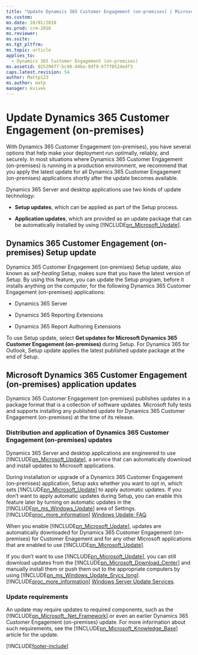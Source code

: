 ```yaml
---
title: "Update Dynamics 365 Customer Engagement (on-premises) | Microsoft Docs"
ms.custom: 
ms.date: 10/01/2018
ms.prod: crm-2016
ms.reviewer: 
ms.suite: 
ms.tgt_pltfrm: 
ms.topic: article
applies_to: 
  - Dynamics 365 Customer Engagement (on-premises)
ms.assetid: 025396f7-bc98-44ba-9df9-677f0524edf3
caps.latest.revision: 54
author: Mattp123
ms.author: matp
manager: kvivek
---
```

# Update Dynamics 365 Customer Engagement (on-premises)



With Dynamics 365 Customer Engagement (on-premises), you have several options that help make your deployment run optimally, reliably, and securely. In most situations where Dynamics 365 Customer Engagement (on-premises) is running in a production environment, we recommend that you apply the latest update for all Dynamics 365 Customer Engagement (on-premises) applications shortly after the update becomes available.  
  
 Dynamics 365 Server and desktop applications use two kinds of update technology:  
  
-   **Setup updates**, which can be applied as part of the Setup process.  
  
-   **Application updates**, which are provided as an update package that can be automatically installed by using [!INCLUDE[pn_Microsoft_Update](../includes/pn-microsoft-update.md)].  
  
  
<a name="BKMK_CRMSetup"></a>   
## Dynamics 365 Customer Engagement (on-premises) Setup update  
 Dynamics 365 Customer Engagement (on-premises) Setup update, also known as *self-healing* Setup, makes sure that you have the latest version of Setup. By using this feature, you can update the Setup program, before it installs anything on the computer, for the following Dynamics 365 Customer Engagement (on-premises) applications:  
  
-   Dynamics 365 Server  
  
-   Dynamics 365 Reporting Extensions 
  
-   Dynamics 365 Report Authoring Extensions  
  
 To use Setup update, select **Get updates for Microsoft Dynamics 365 Customer Engagement (on-premises)** during Setup.  For  Dynamics 365 for Outlook, Setup update applies the latest published update package at the end of Setup.  
  
<a name="BKMK_UpdateRollup"></a>   
## Microsoft Dynamics 365 Customer Engagement (on-premises) application updates  
 Dynamics 365 Customer Engagement (on-premises) publishes updates in a package format that is a collection of software updates. Microsoft fully tests and supports installing any published update for Dynamics 365 Customer Engagement (on-premises) at the time of its release. <!-- Get the latest Dynamics 365 Customer Engagement (on-premises) application updates [KB: Microsoft Dynamics 365 Customer Engagement (on-premises) on-premises cumulative updates](https://support.microsoft.com/kb/3142345).  -->
  
### Distribution and application of Dynamics 365 Customer Engagement (on-premises) updates  
Dynamics 365 Server and desktop applications are engineered to use [!INCLUDE[pn_Microsoft_Update](../includes/pn-microsoft-update.md)], a service that can automatically download and install updates to Microsoft applications.  
  
 During installation or upgrade of a Dynamics 365 Customer Engagement (on-premises) application, Setup asks whether you want to opt in, which sets [!INCLUDE[pn_Microsoft_Update](../includes/pn-microsoft-update.md)] to apply automatic updates. If you don’t want to apply automatic updates during Setup, you can enable this feature later by turning on automatic updates in the [!INCLUDE[pn_ms_Windows_Update](../includes/pn-ms-windows-update.md)] area of Settings. [!INCLUDE[proc_more_information](../includes/proc-more-information.md)] [Windows Update: FAQ](https://support.microsoft.com/help/12373/windows-update-faq).  
  
 When you enable [!INCLUDE[pn_Microsoft_Update](../includes/pn-microsoft-update.md)], updates are automatically downloaded for Dynamics 365 Customer Engagement (on-premises) for Customer Enagement and for any other Microsoft applications that are enabled to use [!INCLUDE[pn_Microsoft_Update](../includes/pn-microsoft-update.md)].  
  
 If you don’t want to use [!INCLUDE[pn_Microsoft_Update](../includes/pn-microsoft-update.md)], you can still download updates from the [!INCLUDE[pn_Microsoft_Download_Center](../includes/pn-microsoft-download-center.md)] and manually install them or push them out to the appropriate computers by using [!INCLUDE[pn_ms_Windows_Update_Srvcs_long](../includes/pn-ms-windows-update-srvcs-long.md)]. [!INCLUDE[proc_more_information](../includes/proc-more-information.md)] [Windows Server Update Services](/windows-server/administration/windows-server-update-services/get-started/windows-server-update-services-wsus).  
  
   
### Update requirements  
 An update may require updates to required components, such as the [!INCLUDE[pn_Microsoft_.Net_Framework](../includes/pn-microsoft-net-framework.md)] or even an earlier Dynamics 365 Customer Engagement (on-premises) update. For more information about such requirements, see the [!INCLUDE[pn_Microsoft_Knowledge_Base](../includes/pn-microsoft-knowledge-base.md)] article for the update.  
  
<!-- ## See Also  
 [Operating Microsoft Dynamics 365 Customer Engagement (on-premises)](operating-microsoft-dynamics-365.md)  -->



[!INCLUDE[footer-include](../../../includes/footer-banner.md)]